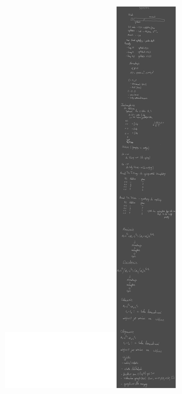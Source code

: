 ![](/Notatki/Semestr%203/Architektura%20komputerów%201/Wykłady/Wykład%204/AK1-4-18-Dzielenie.pdf)![](/Notatki/Semestr%203/Architektura%20komputerów%201/Wykłady/Wykład%204/Drawing%202023-12-12%2015.16.42.excalidraw.svg)